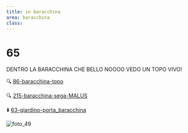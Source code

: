 ```yaml
---
title: in baracchina
area: baracchina
class: 
---
```

# 65
DENTRO LA BARACCHINA CHE BELLO
NOOOO VEDO UN TOPO VIVO!

🔍 [86-baracchina-topo](86-baracchina-topo.md)

🔍 [215-baracchina-sega-MALUS](215-baracchina-sega-MALUS.md)

⬇️ [63-giardino-porta_baracchina](63-giardino-porta_baracchina.md)

![foto_49](_assets/preview_color/foto_49.jpg)